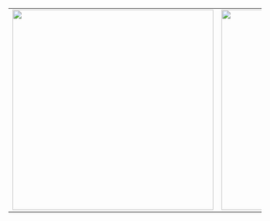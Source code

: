 <!-- TABLE START -->
   <table border="0.9" width="100%" cellspacing="12" cellpadding="5" align="center">
   <tbody>
      <tr>
      <td align="left" width="50%">
      <a href="https://softuni.bg/certificates/details/84903/376c266d">
	<img src="https://i.imgur.com/YH7K5Fa.png" width="400">
      </a> 
      </td>
      <td align="right" width="50%">
      <a href="https://softuni.bg/certificates/details/84903/376c266d">
	<img src="https://i.imgur.com/zEEQs7A.png" width="400">
      </a>
      </td>
      </tr>
   </tbody>
   </table>
<!-- TABLE END -->
